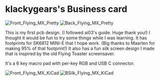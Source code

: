 # klackygears's Business card
![Front_Flying_MX_Pretty](https://i.imgur.com/W1zQHBB.png)
![Back_Flying_MX_Pretty](https://i.imgur.com/BaXcaqx.png)

This is my first pcb design. (I followed ai03's guide. Huge thank you!) I thought it would be fun to try some things while I was learning. It has footprints for SK6812 MINI-E that I hope work. (Big thanks to Maarten for making 95% of that footprint!) It also has a fun silk screen design I made that is inspired by the old Flying Toaster screensaver.

It's a 6 key macro pad with per-key RGB and USB C connector.

![Front_Flying_MX_KiCad](https://i.imgur.com/p0KvWJF.jpg)
![BSilk_Flying_MX_KiCad](https://i.imgur.com/EBGUqrY.jpg)